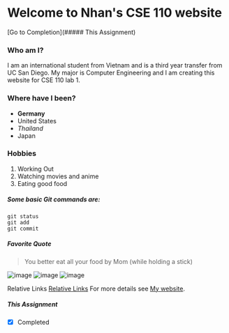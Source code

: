 # Welcome to Nhan's CSE 110 website
[Go to Completion](##### This Assignment)
### Who am I?
I am an international student from Vietnam and is a third year transfer from UC San Diego. My major is Computer Engineering and I am creating this website for CSE 110 lab 1.

### Where have I been?
- **Germany**
- United States
- _Thailand_
- Japan

### Hobbies

1. Working Out
2. Watching movies and anime
3. Eating good food

##### Some basic Git commands are:
```
git status
git add
git commit
```

##### Favorite Quote

> You better eat all your food
by Mom (while holding a stick)

![image](https://user-images.githubusercontent.com/73214894/113210215-dda72d00-9228-11eb-9614-9d0484a763df.png)
![image](https://user-images.githubusercontent.com/73214894/113210347-f9123800-9228-11eb-96bc-db365b1a2052.png)
![image](https://user-images.githubusercontent.com/73214894/113210356-fb749200-9228-11eb-9c35-8e033c789896.png)

Relative Links
[Relative Links](./index.md)
For more details see [My website](https://n2pham.github.io/NhanPham.github.io/).
##### This Assignment
- [x] Completed
